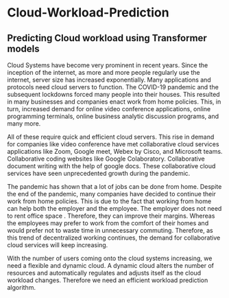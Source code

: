 # Cloud-Workload-Prediction
## Predicting Cloud workload using Transformer models

Cloud Systems have become very prominent in recent years. Since the inception
of the internet, as more and more people regularly use the internet, server size has
increased exponentially. Many applications and protocols need cloud servers to
function. The COVID-19 pandemic and the subsequent lockdowns forced many
people into their houses. This resulted in many businesses and companies enact work from home policies. This, in turn, increased demand for online video
conference applications, online programming terminals, online business analytic
discussion programs, and many more.


All of these require quick and efficient cloud servers. This rise in demand for
companies like video conference have met collaborative cloud services applications
like Zoom, Google meet, Webex by Cisco, and Microsoft teams. Collaborative
coding websites like Google Colaboratory. Collaborative document writing with
the help of google docs. These collaborative cloud services have seen unprecedented growth during the pandemic.


The pandemic has shown that a lot of jobs can be done from home. Despite
the end of the pandemic, many companies have decided to continue their work
from home policies. This is due to the fact that working from home can help
both the employer and the employee. The employer does not need to rent office
space . Therefore, they can improve their margins. Whereas the employees may
prefer to work from the comfort of their homes and would prefer not to waste time in unnecessary commuting. Therefore, as this trend of decentralized working
continues, the demand for collaborative cloud services will keep increasing.


With the number of users coming onto the cloud systems increasing, we need
a flexible and dynamic cloud. A dynamic cloud alters the number of resources
and automatically regulates and adjusts itself as the cloud workload changes.
Therefore we need an efficient workload prediction algorithm.

